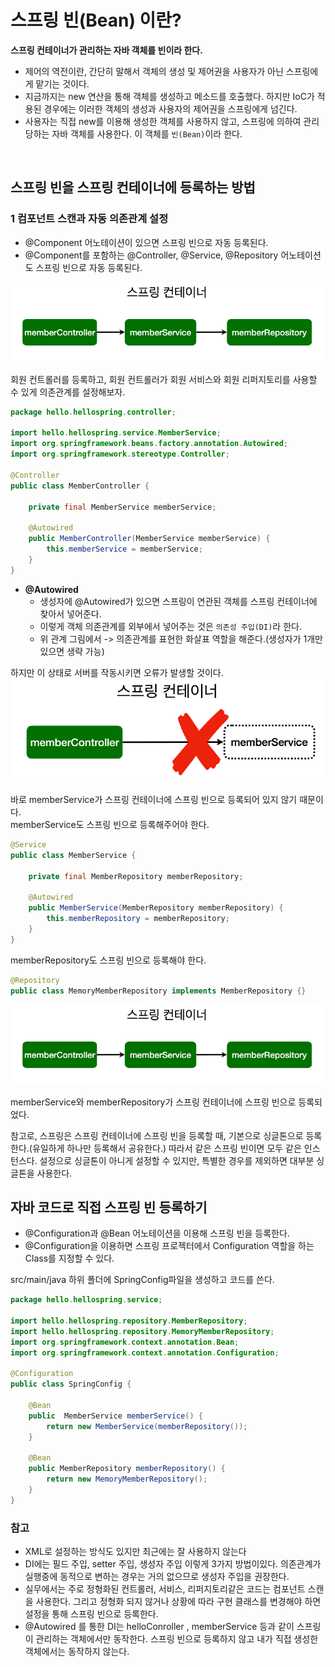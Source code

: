 # 스프링 빈(Bean) 이란?
**스프링 컨테이너가 관리하는 자바 객체를 빈이라 한다.**

- 제어의 역전이란, 간단히 말해서 객체의 생성 및 제어권을 사용자가 아닌 스프링에게 맡기는 것이다.
- 지금까지는 new 연산을 통해 객체를 생성하고 메소드를 호출했다. 하지만 IoC가 적용된 경우에는 이러한 객체의 생성과 사용자의 제어권을 스프링에게 넘긴다.
- 사용자는 직접 new를 이용해 생성한 객체를 사용하지 않고, 스프링에 의하여 관리당하는 자바 객체를 사용한다. 이 객체를 `빈(Bean)`이라 한다.

<br>

## 스프링 빈을 스프링 컨테이너에 등록하는 방법

### 1 컴포넌트 스캔과 자동 의존관계 설정

- @Component 어노테이션이 있으면 스프링 빈으로 자동 등록된다.
- @Component를 포함하는 @Controller, @Service, @Repository 어노테이션도 스프링 빈으로 자동 등록된다.

![spring container](./image/bean.png)

회원 컨트롤러를 등록하고, 회원 컨트롤러가 회원 서비스와 회원 리퍼지토리를 사용할 수 있게 의존관계를 설정해보자.

```java
package hello.hellospring.controller;

import hello.hellospring.service.MemberService;
import org.springframework.beans.factory.annotation.Autowired;
import org.springframework.stereotype.Controller;

@Controller
public class MemberController {

    private final MemberService memberService;

	@Autowired
    public MemberController(MemberService memberService) {
        this.memberService = memberService;
    }
}
```

- **@Autowired**
  - 생성자에 @Autowired가 있으면 스프링이 연관된 객체를 스프링 컨테이너에 찾아서 넣어준다. 
  - 이렇게 객체 의존관계를 외부에서 넣어주는 것은 `의존성 주입(DI)`라 한다. 
  - 위 관계 그림에서 -> 의존관계를 표현한 화살표 역할을 해준다.(생성자가 1개만 있으면 생략 가능)


하지만 이 상태로 서버를 작동시키면 오류가 발생할 것이다.
![springcontainer2](./image/bean2.png)
  
바로 memberService가 스프링 컨테이너에 스프링 빈으로 등록되어 있지 않기 때문이다.  
memberService도 스프링 빈으로 등록해주어야 한다.

```java
@Service
public class MemberService {

	private final MemberRepository memberRepository;

	@Autowired
	public MemberService(MemberRepository memberRepository) {
		this.memberRepository = memberRepository;
	}
}
```

memberRepository도 스프링 빈으로 등록해야 한다.

```java
@Repository
public class MemoryMemberRepository implements MemberRepository {}
```
![spring container](./image/bean.png)

memberService와 memberRepository가 스프링 컨테이너에 스프링 빈으로 등록되었다.  
  
참고로, 스프링은 스프링 컨테이너에 스프링 빈을 등록할 때, 기본으로 싱글톤으로 등록한다.(유일하게 하나만 등록해서 공유한다.) 따라서 같은 스프링 빈이면 모두 같은 인스턴스다. 설정으로 싱글톤이 아니게 설정할 수 있지만, 특별한 경우를 제외하면 대부분 싱글톤을 사용한다.

## 자바 코드로 직접 스프링 빈 등록하기
- @Configuration과 @Bean 어노테이션을 이용해 스프링 빈을 등록한다.
- @Configuration을 이용하면 스프링 프로젝터에서 Configuration 역할을 하는 Class를 지정할 수 있다.

src/main/java 하위 폴더에 SpringConfig파일을 생성하고 코드를 쓴다.

```java
package hello.hellospring.service;

import hello.hellospring.repository.MemberRepository;
import hello.hellospring.repository.MemoryMemberRepository;
import org.springframework.context.annotation.Bean;
import org.springframework.context.annotation.Configuration;

@Configuration
public class SpringConfig {

    @Bean
    public  MemberService memberService() {
        return new MemberService(memberRepository());
    }

    @Bean
    public MemberRepository memberRepository() {
        return new MemoryMemberRepository();
    }
}
```

### 참고
- XML로 설정하는 방식도 있지만 최근에는 잘 사용하지 않는다
- DI에는 필드 주입, setter 주입, 생성자 주입 이렇게 3가지 방법이있다. 의존관계가 실행중에 동적으로 변하는 경우는 거의 없으므로 생성자 주입을 권장한다.
- 실무에서는 주로 정형화된 컨트롤러, 서비스, 리퍼지토리같은 코드는 컴포넌트 스캔을 사용한다. 그리고 정형화 되지 않거나 상황에 따라 구현 클래스를 변경해야 하면 설정을 통해 스프링 빈으로 등록한다.
- @Autowired 를 통한 DI는 helloConroller , memberService 등과 같이 스프링이 관리하는 객체에서만 동작한다. 스프링 빈으로 등록하지 않고 내가 직접 생성한 객체에서는 동작하지 않는다.